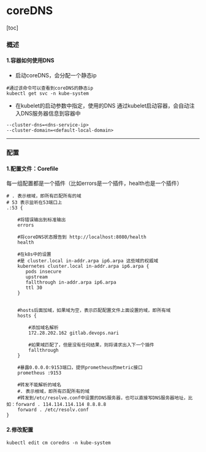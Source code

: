 # coreDNS
[toc]

### 概述

#### 1.容器如何使用DNS
* 启动coreDNS，会分配一个静态ip
```shell
#通过该命令可以查看到coreDNS的静态ip
kubectl get svc -n kube-system
```
* 在kubelet的启动参数中指定，使用的DNS
通过kubelet启动容器，会自动注入DNS服务器信息到容器中
```shell
--cluster-dns=<dns-service-ip>
--cluster-domain=<default-local-domain>
```

***

### 配置

#### 1.配置文件：Corefile
每一组配置都是一个插件（比如errors是一个插件，health也是一个插件）
```shell
# . 表示根域，即所有匹配所有的域
# 53 表示监听在53端口上
.:53 {

    #将错误输出到标准输出
    errors

    #将coreDNS状态报告到 http://localhost:8080/health
    health

    #在k8s中的设置
    #是 cluster.local in-addr.arpa ip6.arpa 这些域的权威域
    kubernetes cluster.local in-addr.arpa ip6.arpa {
       pods insecure
       upstream
       fallthrough in-addr.arpa ip6.arpa
       ttl 30
    }


    #hosts后面加域，如果域为空，表示匹配配置文件上面设置的域，即所有域
    hosts {
      
        #添加域名解析
        172.28.202.162 gitlab.devops.nari

        #如果域匹配了，但是没有任何结果，则将请求出入下一个插件
        fallthrough
    }

    #暴露0.0.0.0:9153端口，提供prometheus的metric接口
    prometheus :9153

    #转发不能解析的域名
    #. 表示根域，即所有匹配所有的域
    #转发到/etc/resolve.conf中设置的DNS服务器，也可以直接写DNS服务器地址，比如：forward . 114.114.114.114 8.8.8.8
    forward . /etc/resolv.conf
}
```

#### 2.修改配置
```shell
kubectl edit cm coredns -n kube-system
```

